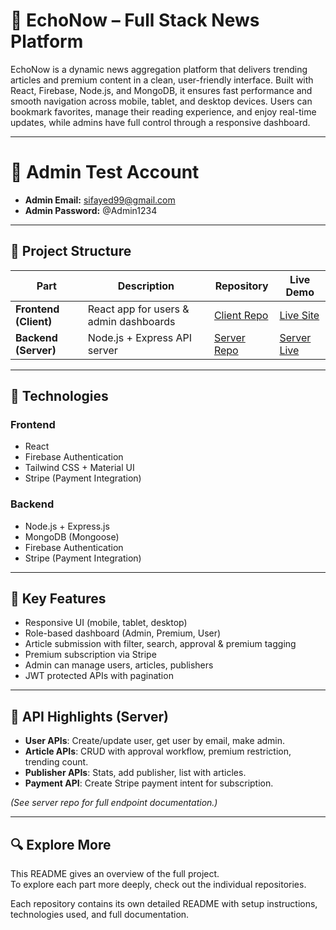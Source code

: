 # 📰 EchoNow – Full Stack News Platform  
EchoNow is a dynamic news aggregation platform that delivers trending articles and premium content in a clean, user-friendly interface. Built with React, Firebase, Node.js, and MongoDB, it ensures fast performance and smooth navigation across mobile, tablet, and desktop devices. Users can bookmark favorites, manage their reading experience, and enjoy real-time updates, while admins have full control through a responsive dashboard.  

---

# 👤 Admin Test Account

- **Admin Email:** sifayed99@gmail.com
- **Admin Password:** @Admin1234

---

## 📂 Project Structure  

| Part | Description | Repository | Live Demo |
|------|-------------|-------------|-----------|
| **Frontend (Client)** | React app for users & admin dashboards | [Client Repo](https://github.com/for-Sifad99/Echonow-client) | [Live Site](https://echonow.netlify.app/) |
| **Backend (Server)** | Node.js + Express API server | [Server Repo](https://github.com/for-Sifad99/Echonow-server) | [Server Live](https://echonow-server.vercel.app/) |

---

## 🚀 Technologies  

### Frontend  
- React  
- Firebase Authentication  
- Tailwind CSS + Material UI  
- Stripe (Payment Integration)  

### Backend  
- Node.js + Express.js  
- MongoDB (Mongoose)  
- Firebase Authentication  
- Stripe (Payment Integration)  

---

## 📝 Key Features  

- Responsive UI (mobile, tablet, desktop)  
- Role-based dashboard (Admin, Premium, User)  
- Article submission with filter, search, approval & premium tagging  
- Premium subscription via Stripe  
- Admin can manage users, articles, publishers  
- JWT protected APIs with pagination  

---

## 🔑 API Highlights (Server)  

- **User APIs**: Create/update user, get user by email, make admin.  
- **Article APIs**: CRUD with approval workflow, premium restriction, trending count.  
- **Publisher APIs**: Stats, add publisher, list with articles.  
- **Payment API**: Create Stripe payment intent for subscription.  

*(See server repo for full endpoint documentation.)*

---

## 🔍 Explore More  

This README gives an overview of the full project.  
To explore each part more deeply, check out the individual repositories. 

Each repository contains its own detailed README with setup instructions, technologies used, and full documentation.
